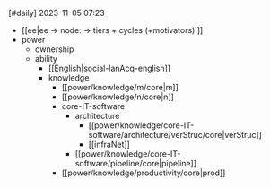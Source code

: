 [#daily]
2023-11-05
07:23

- [[ee|ee -> node: -> tiers + cycles (+motivators) ]]
- power
	- ownership
	- ability
		- [[English|social-lanAcq-english]]
		- knowledge
			- [[power/knowledge/m/core|m]]
			- [[power/knowledge/n/core|n]]
			- core-IT-software
				- architecture
					- [[power/knowledge/core-IT-software/architecture/verStruc/core|verStruc]]
					- [[infraNet]]
				- [[power/knowledge/core-IT-software/pipeline/core|pipeline]]
			- [[power/knowledge/productivity/core|prod]]
